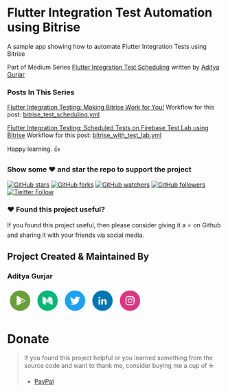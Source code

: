 
# Flutter Integration Test Automation using Bitrise
A sample app showing how to automate Flutter Integration Tests using Bitrise

Part of Medium Series [Flutter Integration Test Scheduling](https://medium.com/@adityadroid/flutter-integration-testing-making-bitrise-work-for-you-82159070c899) written by [Aditya Gurjar](https://medium.com/@adityadroid)

### Posts In This Series

[Flutter Integration Testing: Making Bitrise Work for You!](https://medium.com/@adityadroid/flutter-integration-testing-making-bitrise-work-for-you-82159070c899) 
Workflow for this post: [bitrise_test_scheduling.yml](https://github.com/adityadroid/Flutter-Bitrise-Integration-Test-Automation/blob/main/bitrise_test_scheduling.yml)

[Flutter Integration Testing: Scheduled Tests on Firebase Test Lab using Bitrise](https://medium.com/@adityadroid/flutter-integration-testing-scheduled-tests-on-firebase-test-lab-using-bitrise-1843c6ecd25d)
Workflow for this post: [bitrise_with_test_lab.yml](https://github.com/adityadroid/Flutter-Bitrise-Integration-Test-Automation/blob/main/bitrise_with_test_lab.yml)

Happy learning. :+1:

### Show some :heart: and star the repo to support the project

[![GitHub stars](https://img.shields.io/github/stars/adityadroid/Flutter-Bitrise-Integration-Test-Automation.svg?style=social&label=Star)](https://github.com/adityadroid/Flutter-Bitrise-Integration-Test-Automation) [![GitHub forks](https://img.shields.io/github/forks/adityadroid/Flutter-Bitrise-Integration-Test-Automation.svg?style=social&label=Fork)](https://github.com/adityadroid/Flutter-Bitrise-Integration-Test-Automation/fork) [![GitHub watchers](https://img.shields.io/github/watchers/adityadroid/Flutter-Bitrise-Integration-Test-Automation.svg?style=social&label=Watch)](https://github.com/adityadroid/Flutter-Bitrise-Integration-Test-Automation) [![GitHub followers](https://img.shields.io/github/followers/adityadroid.svg?style=social&label=Follow)](https://github.com/adityadroid)
[![Twitter Follow](https://img.shields.io/twitter/follow/adityadroid.svg?style=social)](https://twitter.com/adityadroid)



### :heart: Found this project useful?

If you found this project useful, then please consider giving it a :star: on Github and sharing it with your friends via social media.

## Project Created & Maintained By

### Aditya Gurjar


<a href="https://play.google.com/store/apps/developer?id=Aditya+Gurjar"><img src="https://github.com/aritraroy/social-icons/blob/master/play-store-icon.png?raw=true" width="60"></a> <a href="https://medium.com/@adityadroid"><img src="https://github.com/aritraroy/social-icons/blob/master/medium-icon.png?raw=true" width="60"></a>
<a href="https://twitter.com/adityadroid"><img src="https://github.com/aritraroy/social-icons/blob/master/twitter-icon.png?raw=true" width="60"></a>
<a href="https://linkedin.com/in/adityagurjar"><img src="https://github.com/aritraroy/social-icons/blob/master/linkedin-icon.png?raw=true" width="60"></a>
<a href="https://instagram.com/adityadroid"><img src="https://github.com/aritraroy/social-icons/blob/master/instagram-icon.png?raw=true" width="60"></a>

# Donate

> If you found this project helpful or you learned something from the source code and want to thank me, consider buying me a cup of :coffee:
>
> - [PayPal](https://www.paypal.me/adityadroid/)
